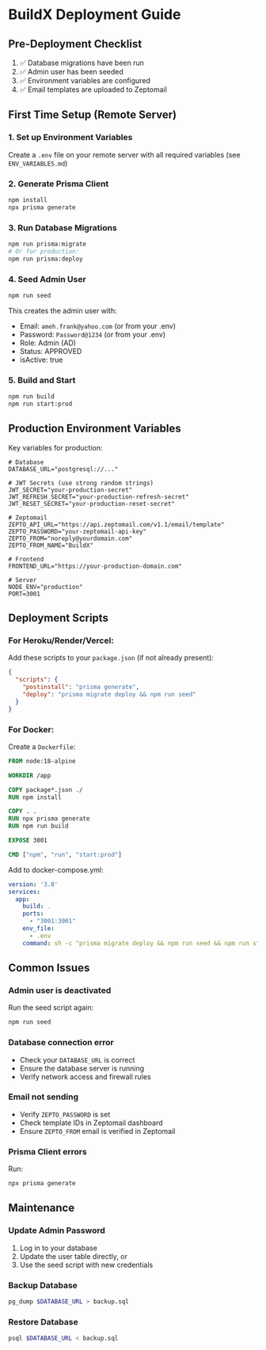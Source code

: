 # BuildX Deployment Guide

## Pre-Deployment Checklist

1. ✅ Database migrations have been run
2. ✅ Admin user has been seeded
3. ✅ Environment variables are configured
4. ✅ Email templates are uploaded to Zeptomail

## First Time Setup (Remote Server)

### 1. Set up Environment Variables

Create a `.env` file on your remote server with all required variables (see `ENV_VARIABLES.md`)

### 2. Generate Prisma Client

```bash
npm install
npx prisma generate
```

### 3. Run Database Migrations

```bash
npm run prisma:migrate
# Or for production:
npm run prisma:deploy
```

### 4. Seed Admin User

```bash
npm run seed
```

This creates the admin user with:
- Email: `ameh.frank@yahoo.com` (or from your .env)
- Password: `Password@1234` (or from your .env)
- Role: Admin (AD)
- Status: APPROVED
- isActive: true

### 5. Build and Start

```bash
npm run build
npm run start:prod
```

## Production Environment Variables

Key variables for production:

```env
# Database
DATABASE_URL="postgresql://..."

# JWT Secrets (use strong random strings)
JWT_SECRET="your-production-secret"
JWT_REFRESH_SECRET="your-production-refresh-secret"
JWT_RESET_SECRET="your-production-reset-secret"

# Zeptomail
ZEPTO_API_URL="https://api.zeptomail.com/v1.1/email/template"
ZEPTO_PASSWORD="your-zeptomail-api-key"
ZEPTO_FROM="noreply@yourdomain.com"
ZEPTO_FROM_NAME="BuildX"

# Frontend
FRONTEND_URL="https://your-production-domain.com"

# Server
NODE_ENV="production"
PORT=3001
```

## Deployment Scripts

### For Heroku/Render/Vercel:

Add these scripts to your `package.json` (if not already present):

```json
{
  "scripts": {
    "postinstall": "prisma generate",
    "deploy": "prisma migrate deploy && npm run seed"
  }
}
```

### For Docker:

Create a `Dockerfile`:

```dockerfile
FROM node:18-alpine

WORKDIR /app

COPY package*.json ./
RUN npm install

COPY . .
RUN npx prisma generate
RUN npm run build

EXPOSE 3001

CMD ["npm", "run", "start:prod"]
```

Add to docker-compose.yml:

```yaml
version: '3.8'
services:
  app:
    build: .
    ports:
      - "3001:3001"
    env_file:
      - .env
    command: sh -c "prisma migrate deploy && npm run seed && npm run start:prod"
```

## Common Issues

### Admin user is deactivated

Run the seed script again:
```bash
npm run seed
```

### Database connection error

- Check your `DATABASE_URL` is correct
- Ensure the database server is running
- Verify network access and firewall rules

### Email not sending

- Verify `ZEPTO_PASSWORD` is set
- Check template IDs in Zeptomail dashboard
- Ensure `ZEPTO_FROM` email is verified in Zeptomail

### Prisma Client errors

Run:
```bash
npx prisma generate
```

## Maintenance

### Update Admin Password

1. Log in to your database
2. Update the user table directly, or
3. Use the seed script with new credentials

### Backup Database

```bash
pg_dump $DATABASE_URL > backup.sql
```

### Restore Database

```bash
psql $DATABASE_URL < backup.sql
```

